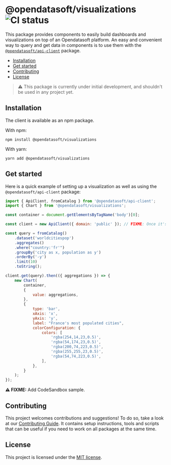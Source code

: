 # @opendatasoft/visualizations ![CI status](https://github.com/opendatasoft/ods-dataviz-sdk/workflows/CI/badge.svg)

This package provides components to easily build dashboards and visualizations on top of an Opendatasoft platform. An easy and convenient way to query and get data in components is to use them with the [`@opendatasoft/api-client`](packages/api-client/) package.

-   [Installation](#installation)
-   [Get started](#get-started)
-   [Contributing](#contributing)
-   [License](#license)

> :warning: This package is currently under initial development, and shouldn't be used in any project yet.

## Installation

The client is available as an npm package.

With npm:

```shell
npm install @opendatasoft/visualizations
```

With yarn:

```shell
yarn add @opendatasoft/visualizations
```

## Get started

Here is a quick example of setting up a visualization as well as using the `@opendatasoft/api-client` package:

```javascript
import { ApiClient, fromCatalog } from '@opendatasoft/api-client';
import { Chart } from '@opendatasoft/visualizations';

const container = document.getElementsByTagName('body')[0];

const client = new ApiClient({ domain: 'public' }); // FIXME: Once it's ready, we should use the domain dedicated to the documentation.

const query = fromCatalog()
    .dataset('worldcitiespop')
    .aggregates()
    .where("country:'fr'")
    .groupBy('city as x, population as y')
    .orderBy('-y')
    .limit(10)
    .toString();

client.get(query).then(({ aggregations }) => {
    new Chart(
        container,
        {
            value: aggregations,
        },
        {
            type: 'bar',
            xAxis: 'x',
            yAxis: 'y',
            label: "France's most populated cities",
            colorConfiguration: {
                colors: [
                    'rgba(254,14,23,0.5)',
                    'rgba(54,174,23,0.5)',
                    'rgba(200,74,223,0.5)',
                    'rgba(255,255,23,0.5)',
                    'rgba(54,74,223,0.5)',
                ],
            },
        }
    );
});
```

**⚠️ FIXME:** Add CodeSandbox sample.

## Contributing

This project welcomes contributions and suggestions! To do so, take a look at our [Contributing Guide](CONTRIBUTING.md). It contains setup instructions, tools and scripts that can be useful if you need to work on all packages at the same time.

## License

This project is licensed under the [MIT license](../../LICENSE).
